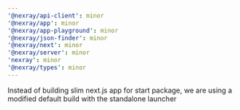 ```yaml
---
'@nexray/api-client': minor
'@nexray/app': minor
'@nexray/app-playground': minor
'@nexray/json-finder': minor
'@nexray/next': minor
'@nexray/server': minor
'nexray': minor
'@nexray/types': minor
---
```


Instead of building slim next.js app for start package, we are using a modified default build with the standalone launcher
